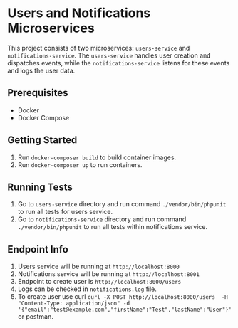 # Users and Notifications Microservices

This project consists of two microservices: `users-service` and `notifications-service`. The `users-service` handles user creation and dispatches events, while the `notifications-service` listens for these events and logs the user data.

## Prerequisites

- Docker
- Docker Compose

## Getting Started

1. Run `docker-composer build` to build container images.
2. Run `docker-composer up` to run containers.

## Running Tests

1. Go to `users-service` directory and run command `./vendor/bin/phpunit` to run all tests for users service.
2. Go to `notifications-service` directory and run command `./vendor/bin/phpunit` to run all tests within notifications service.

## Endpoint Info

1. Users service will be running at `http://localhost:8000`
2. Notifications service will be running at `http://localhost:8001`
3. Endpoint to create user is `http://localhost:8000/users`
4. Logs can be checked in `notifications.log` file.
5. To create user use curl `curl -X POST http://localhost:8000/users  -H "Content-Type: application/json" -d '{"email":"test@example.com","firstName":"Test","lastName":"User"}'` or postman.